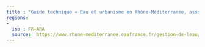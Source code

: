 ```yaml
---
title : "Guide technique « Eau et urbanisme en Rhône-Méditerranée, assurer la compatibilité des documents d'urbanisme avec le SDAGE et le PGRI »"
regions:
-
  iso : FR-ARA
  source:  https://www.rhone-mediterranee.eaufrance.fr/gestion-de-leau/sdage-2016-2021-en-vigueur/eau-et-urbanisme
---
```

